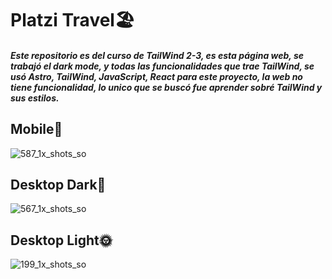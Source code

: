 # Platzi Travel🏖️
#####  Este repositorio es del curso de TailWind 2-3, es esta página web, se trabajó el dark mode, y todas las funcionalidades que trae TailWind, se usó Astro, TailWind, JavaScript, React para este proyecto, la web no tiene funcionalidad, lo unico que se buscó fue aprender sobré TailWind y sus estilos.

## Mobile📱
![587_1x_shots_so](https://github.com/user-attachments/assets/124fc258-894c-4377-b197-15a1dea71257)
## Desktop Dark🌚
![567_1x_shots_so](https://github.com/user-attachments/assets/125826fc-4ee4-42d2-8586-49f0a96553eb)
## Desktop Light🌞
![199_1x_shots_so](https://github.com/user-attachments/assets/8dba8897-2b2c-49bf-a10b-ecca48928c8f)
